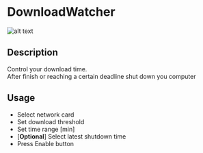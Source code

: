 # DownloadWatcher
![alt text](https://github.com/BloodyRookieStefan/DownloadWatcher/tree/develop/img/pic_01.PNG?raw=true)
## Description
Control your download time.  
After finish or reaching a certain deadline shut down you computer
## Usage
- Select network card
- Set download threshold
- Set time range [min]
- [**Optional**] Select latest shutdown time
- Press Enable button

